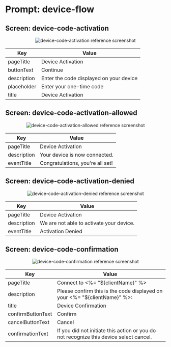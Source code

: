 # Prompt: device-flow

## Screen: device-code-activation

<p style="text-align: center;">
  <img alt="device-code-activation reference screenshot" class="ul-prompt-screenshot" data-ul-prompt="device-code-activation" src="/universal-login/text-customization-prompts/images/device-code-activation.png" />
</p>

|Key|Value|
|----------|----------|
|pageTitle|Device Activation|
|buttonText|Continue|
|description|Enter the code displayed on your device|
|placeholder|Enter your one-time code|
|title|Device Activation|

## Screen: device-code-activation-allowed

<p style="text-align: center;">
  <img alt="device-code-activation-allowed reference screenshot" class="ul-prompt-screenshot" data-ul-prompt="device-code-activation-allowed" src="/universal-login/text-customization-prompts/images/device-code-activation-allowed.png" />
</p>

|Key|Value|
|----------|----------|
|pageTitle|Device Activation|
|description|Your device is now connected.|
|eventTitle|Congratulations, you're all set!|

## Screen: device-code-activation-denied

<p style="text-align: center;">
  <img alt="device-code-activation-denied reference screenshot" class="ul-prompt-screenshot" data-ul-prompt="device-code-activation-denied" src="/universal-login/text-customization-prompts/images/device-code-activation-denied.png" />
</p>

|Key|Value|
|----------|----------|
|pageTitle|Device Activation|
|description|We are not able to activate your device.|
|eventTitle|Activation Denied|

## Screen: device-code-confirmation

<p style="text-align: center;">
  <img alt="device-code-confirmation reference screenshot" class="ul-prompt-screenshot" data-ul-prompt="device-code-confirmation" src="/universal-login/text-customization-prompts/images/device-code-confirmation.png" />
</p>

|Key|Value|
|----------|----------|
|pageTitle|Connect to <%= "${clientName}" %>|
|description|Please confirm this is the code displayed on your <%= "${clientName}" %>:|
|title|Device Confirmation|
|confirmButtonText|Confirm|
|cancelButtonText|Cancel|
|confirmationText|If you did not initiate this action or you do not recognize this device select cancel.|
